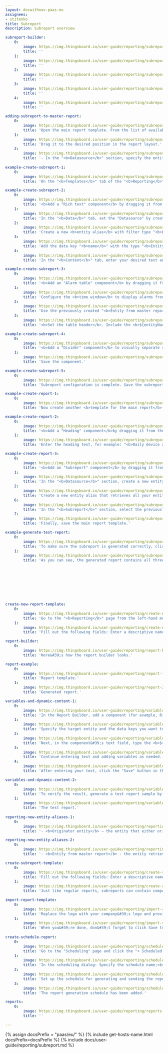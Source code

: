 ```yaml
---
layout: docwithnav-paas-eu
assignees:
- stitenko
title: Subreport
description: Subreport overview

subreport-builder:
    0:
        image: https://img.thingsboard.io/user-guide/reporting/subreport/subreport-builder-1-pe.png
        title: ''
    1:
        image: https://img.thingsboard.io/user-guide/reporting/subreport/subreport-builder-2-pe.png
        title: ''
    2:
        image: https://img.thingsboard.io/user-guide/reporting/subreport/subreport-builder-3-pe.png
        title: ''
    3:
        image: https://img.thingsboard.io/user-guide/reporting/subreport/subreport-builder-4-pe.png
        title: ''
    4:
        image: https://img.thingsboard.io/user-guide/reporting/subreport/subreport-builder-5-pe.png
        title: ''

adding-subreport-to-master-report:
    0:
        image: https://img.thingsboard.io/user-guide/reporting/subreport/adding-subreport-to-master-report-1-pe.png
        title: 'Open the main report template. From the list of available components, locate the "Subreport" component.'
    1:
        image: https://img.thingsboard.io/user-guide/reporting/subreport/adding-subreport-to-master-report-2-pe.png
        title: 'Drag it to the desired position in the report layout.'
    2:
        image: https://img.thingsboard.io/user-guide/reporting/subreport/adding-subreport-to-master-report-3-pe.png
        title: '- In the "<b>Datasource</b>" section, specify the entity whose data will be passed to the subreport template.<br> - In the "<b>Subreport</b>" section, select the pre-created subreport template you want to include.<br> - Save changes.'
  
example-create-subreport-1:
    0:
        image: https://img.thingsboard.io/user-guide/reporting/subreport/example-create-subreport-1-pe.png
        title: 'On the "<b>Templates</b>" tab of the "<b>Reporting</b>" page, click the "<b>+ Add report template</b>" button in the top-right corner and select "<b>Create new report template</b>". In the pop-up window, enter the subreport template name "<b>Daily Device Alarms (Subreport)</b>", select the <b>PDF</b> report format, and choose <b>Subreport</b> as the report template type. Click "<b>Add</b>".'

example-create-subreport-2:
    0:
        image: https://img.thingsboard.io/user-guide/reporting/subreport/example-create-subreport-2-pe.png
        title: '<b>Add a "Rich text" component</b> by dragging it from the <b>components library</b> into the <b>content area</b>.'
    1:
        image: https://img.thingsboard.io/user-guide/reporting/subreport/example-create-subreport-3-pe.png
        title: 'In the "<b>Data</b>" tab, set the "Datasource" by creating a new entity alias.'
    2:
        image: https://img.thingsboard.io/user-guide/reporting/subreport/example-create-subreport-4-pe.png
        title: 'Create a new <b>entity alias</b> with filter type "<b>Entity from master report</b>". This allows the main report to pass the specific device to the subreport.'
    3:
        image: https://img.thingsboard.io/user-guide/reporting/subreport/example-create-subreport-5-pe.png
        title: 'Add the data key "<b>name</b>" with the type "<b>Entity field</b>".'
    4:
        image: https://img.thingsboard.io/user-guide/reporting/subreport/example-create-subreport-6-pe.png
        title: 'In the "<b>Content</b>" tab, enter your desired text and include the variable <b>${Name}</b> to dynamically display the current entity name.<br> Save the component.'

example-create-subreport-3:
    0:
        image: https://img.thingsboard.io/user-guide/reporting/subreport/example-create-subreport-7-pe.png
        title: '<b>Add an "Alarm table" component</b> by dragging it from the <b>components library</b> into the <b>content area</b>.'
    1:
        image: https://img.thingsboard.io/user-guide/reporting/subreport/example-create-subreport-8-pe.png
        title: 'Configure the <b>time window</b> to display alarms from the <b>current day</b>.'
    2:
        image: https://img.thingsboard.io/user-guide/reporting/subreport/example-create-subreport-9-pe.png
        title: 'Use the previously created "<b>Entity from master report</b>" alias as the <b>datasource</b> so that the table displays alarms for the device whose data is passed by the main report.'
    3:
        image: https://img.thingsboard.io/user-guide/reporting/subreport/example-create-subreport-10-pe.png
        title: '<b>Set the table header</b>. Include the <b>${entityName}</b> variable in the header to dynamically display the current entity&#39;s name.'

example-create-subreport-4:
    0:
        image: https://img.thingsboard.io/user-guide/reporting/subreport/example-create-subreport-11-pe.png
        title: '<b>Add a "Divider" component</b> to visually separate sections in the report for each device.'
    1:
        image: https://img.thingsboard.io/user-guide/reporting/subreport/example-create-subreport-12-pe.png
        title: 'Save the component.'

example-create-subreport-5:
    0:
        image: https://img.thingsboard.io/user-guide/reporting/subreport/example-create-subreport-13-pe.png
        title: 'Subreport configuration is complete. Save the subreport by clicking the "<b>Save</b>" button in the top-right corner.'

example-create-report-1:
    0:
        image: https://img.thingsboard.io/user-guide/reporting/subreport/example-create-report-1-pe.png
        title: 'Now create another <b>template for the main report</b>. Go to "<b>Reports</b>" page → "<b>Templates</b>" tab, then click "<b>+ Add report template</b>".<br>- Name it "<b>Daily Device Alarms Report</b>", set the format to <b>PDF</b>, and choose "<b>Report</b>" as the template type. Click "<b>Add</b>".'

example-create-report-2:
    0:
        image: https://img.thingsboard.io/user-guide/reporting/subreport/example-create-report-2-pe.png
        title: '<b>Add a "Heading" component</b>by dragging it from the <b>components library</b> into the <b>content area</b>.'
    1:
        image: https://img.thingsboard.io/user-guide/reporting/subreport/example-create-report-3-pe.png
        title: 'Enter the heading text, for example: "<b>Daily device alarms report</b>"'

example-create-report-3:
    0:
        image: https://img.thingsboard.io/user-guide/reporting/subreport/example-create-report-4-pe.png
        title: '<b>Add an "Subreport" component</b> by dragging it from the <b>components library</b> into the <b>content area</b>. '
    1:
        image: https://img.thingsboard.io/user-guide/reporting/subreport/example-create-report-5-pe.png
        title: 'In the "<b>Datasource</b>" section, create a new entity alias.'
    2:
        image: https://img.thingsboard.io/user-guide/reporting/subreport/example-create-report-6-pe.png
        title: 'Create a new entity alias that retrieves all your entities of type Device.'
    6:
        image: https://img.thingsboard.io/user-guide/reporting/subreport/example-create-report-7-pe.png
        title: 'In the "<b>Subreport</b>" section, select the previously created subreport <b>Daily Device Alarms (Subreport)</b>. Save the component.'
    7:
        image: https://img.thingsboard.io/user-guide/reporting/subreport/example-create-report-8-pe.png
        title: 'Finally, save the main report template.'

example-generate-test-report:
    0:
        image: https://img.thingsboard.io/user-guide/reporting/subreport/example-create-report-9-pe.png
        title: 'To make sure the subreport is generated correctly, click the "<b>Generate test report</b>" button in the top-right corner of the window.'
    1:
        image: https://img.thingsboard.io/user-guide/reporting/subreport/example-create-report-10-pe.png
        title: 'As you can see, the generated report contains all three of our devices, with a separate table for each showing their alarms for the current day.'









create-new-report-template:
    0:
        image: https://img.thingsboard.io/user-guide/reporting/create-new-report-template-1-pe.png
        title: 'Go to the "<b>Reporting</b>" page from the left-hand menu — you&#39;ll land on the "<b>Templates</b>" tab by default. Click the "<b>+ Add report template</b>" button in the top-right corner and select "<b>Create new report template</b>".'
    1:
        image: https://img.thingsboard.io/user-guide/reporting/create-new-report-template-2-pe.png
        title: 'Fill out the following fields: Enter a descriptive name for your template; Choose the desired output format: <b>PDF</b> or <b>CSV</b>; Select the type: <b>Report</b> or <b>Subreport</b>; Then, click "<b>Add</b>" to proceed. Once added, the Report Builder interface will open automatically.'

report-builder:
    0:
        image: https://img.thingsboard.io/user-guide/reporting/report-builder-1-pe.png
        title: 'Here&#39;s how the report builder looks.'

report-example:
    0:
        image: https://img.thingsboard.io/user-guide/reporting/report-1-pe.png
        title: 'Report template.'
    1:
        image: https://img.thingsboard.io/user-guide/reporting/report-2-pe.png
        title: 'Generated report.'

variables-and-dynamic-content-1:
    0:
        image: https://img.thingsboard.io/user-guide/reporting/variables-and-dynamic-content-1-pe.png
        title: 'In the Report Builder, add a component (for example, Rich text). In the editor, go to the "Data" tab and click "Add datasource".'
    1:
        image: https://img.thingsboard.io/user-guide/reporting/variables-and-dynamic-content-2-pe.png
        title: 'Specify the target entity and the data keys you want to use in the report.'
    2:
        image: https://img.thingsboard.io/user-guide/reporting/variables-and-dynamic-content-3-pe.png
        title: 'Next, in the component&#39;s text field, type the <b>$</b> symbol where you want to insert a variable&#39;s value. This will open a list of all available variables in the current context. <b>Select a variable</b> (for example, ${reportCreatedTime}), and its value will be inserted into the report during generation.'
    3:
        image: https://img.thingsboard.io/user-guide/reporting/variables-and-dynamic-content-4-pe.png
        title: 'Continue entering text and adding variables as needed.'
    4:
        image: https://img.thingsboard.io/user-guide/reporting/variables-and-dynamic-content-5-pe.png
        title: 'After entering your text, click the "Save" button in the top-right corner to apply the changes.'

variables-and-dynamic-content-2:
    0:
        image: https://img.thingsboard.io/user-guide/reporting/variables-and-dynamic-content-6-pe.png
        title: 'To verify the result, generate a test report sample by clicking the corresponding button in the top-right corner.'
    1:
        image: https://img.thingsboard.io/user-guide/reporting/variables-and-dynamic-content-7-pe.png
        title: 'The test report.'
    
reporting-new-entity-aliases-1:
    0:
        image: https://img.thingsboard.io/user-guide/reporting/reporting-new-entity-aliases-1-pe.png
        title: '- <b>Originator entity</b> — the entity that either originated the message sent to the "Generate Report" rule node or triggered the creation of a notification.<br>- <b>Owner of originator entity</b> — the owner of the entity that originated the message sent to the "Generate Report" rule node, or the owner of the entity that triggered the creation of a notification.'

reporting-new-entity-aliases-2:
    0:
        image: https://img.thingsboard.io/user-guide/reporting/reporting-new-entity-aliases-2-pe.png
        title: '- <b>Entity from master report</b> - the entity retrieved from the data source configured for the subreport component. If multiple entities are present, a separate subreport component will be generated for each entity.<br> - <b>Owner of entity from master report</b> - the owner of entity retrieved from the data source configured for the <b>subreport</b> component. If multiple entities are present, a separate <b>subreport</b> component will be generated for each entity.'

create-subreport-template:
    0:
        image: https://img.thingsboard.io/user-guide/reporting/create-subreport-template-1-pe.png
        title: 'Fill out the following fields: Enter a descriptive name for your template; Choose the desired output format: <b>PDF</b> or <b>CSV</b>; Select the type - <b>Subreport</b>; Then, click "<b>Add</b>" to proceed. Once added, the subreport builder interface will open automatically.'
    1:
        image: https://img.thingsboard.io/user-guide/reporting/create-subreport-template-2-pe.png
        title: 'Just like regular reports, subreports can contain components such as tables, text blocks, images, dashboards, etc., and they fully support dynamic entity aliases and data filtering. However, subreports <b>are not scheduled or generated independently</b> — they are <b>included as part of a main report</b>.'

import-report-template:
    0:
        image: https://img.thingsboard.io/user-guide/reporting/import-report-template-1-pe.png
        title: 'Replace the logo with your company&#39;s logo and provide an up-to-date address or any other relevant information. Apply all necessary filters and don&#39;t forget to save your changes.'
    1:
        image: https://img.thingsboard.io/user-guide/reporting/import-report-template-2-pe.png
        title: 'When you&#39;re done, don&#39;t forget to click Save to apply your changes.<br>Optionally, try generating a test report to make sure everything looks just right.'
  
create-schedule-report:
    0:
        image: https://img.thingsboard.io/user-guide/reporting/schedule-report-1-pe.png
        title: 'Go to the "Scheduling" page and click the "+ Scheduled report" button in the top-right corner.'
    1:
        image: https://img.thingsboard.io/user-guide/reporting/schedule-report-2-pe.png
        title: 'In the scheduling dialog: Specify the schedule name;<br> General configuration: Select a predefined template to use; Select the user whose credentials will be used for report generation; Choose the time zone for schedule execution; Specify the report recipients.'
    2:
        image: https://img.thingsboard.io/user-guide/reporting/schedule-report-3-pe.png
        title: 'Set up the schedule for generating and sending the report.'
    3:
        image: https://img.thingsboard.io/user-guide/reporting/schedule-report-4-pe.png
        title: 'The report generation schedule has been added.'

reports:
    0:
        image: https://img.thingsboard.io/user-guide/reporting/reports-1-pe.png
        title: ''

---
```


{% assign docsPrefix = "paas/eu/" %}
{% include get-hosts-name.html docsPrefix=docsPrefix %}
{% include docs/user-guide/reporting/subreport.md %}